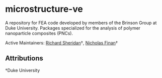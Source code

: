 # microstructure-ve
A repository for FEA code developed by members of the Brinson Group at Duke University. Packages specialized for the analysis of polymer nanoparticle composites (PNCs).

Active Maintainers: [Richard Sheridan](richard.sheridan@duke.edu "Contact Richard")†, [Nicholas Finan](nicholas.finan@duke.edu "Contact Nicholas")† 

## Attributions
†Duke University
